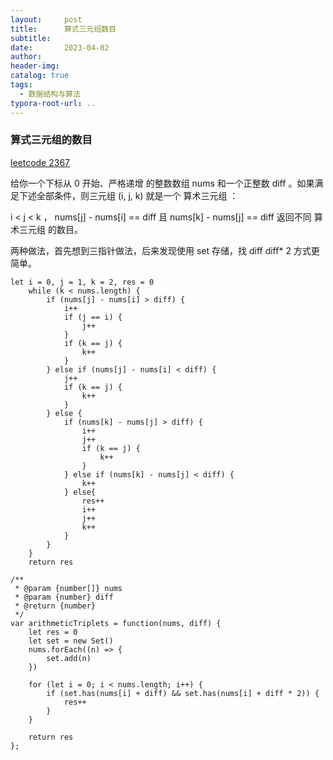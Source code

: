 ```yaml
---
layout:     post
title:      算式三元组数目
subtitle:  
date:       2023-04-02
author:     
header-img: 
catalog: true
tags:
  - 数据结构与算法
typora-root-url: ..
---
```


### 算式三元组的数目

[leetcode 2367](https://leetcode.cn/problems/number-of-arithmetic-triplets/description/)

给你一个下标从 0 开始、严格递增 的整数数组 nums 和一个正整数 diff 。如果满足下述全部条件，则三元组 (i, j, k) 就是一个 算术三元组 ：

i < j < k ，
nums[j] - nums[i] == diff 且
nums[k] - nums[j] == diff
返回不同 算术三元组 的数目。

两种做法，首先想到三指针做法，后来发现使用 set 存储，找 diff diff* 2 方式更简单。
```
let i = 0, j = 1, k = 2, res = 0
    while (k < nums.length) {
        if (nums[j] - nums[i] > diff) {
            i++
            if (j == i) {
                j++
            }
            if (k == j) {
                k++
            }
        } else if (nums[j] - nums[i] < diff) {
            j++
            if (k == j) {
                k++
            }
        } else {
            if (nums[k] - nums[j] > diff) {
                i++
                j++
                if (k == j) {
                    k++
                }
            } else if (nums[k] - nums[j] < diff) {
                k++
            } else{
                res++
                i++
                j++
                k++
            }
        }
    }
    return res
```

```
/**
 * @param {number[]} nums
 * @param {number} diff
 * @return {number}
 */
var arithmeticTriplets = function(nums, diff) {
    let res = 0
    let set = new Set()
    nums.forEach((n) => {
        set.add(n)
    })

    for (let i = 0; i < nums.length; i++) {
        if (set.has(nums[i] + diff) && set.has(nums[i] + diff * 2)) {
            res++
        }
    }

    return res
};
```